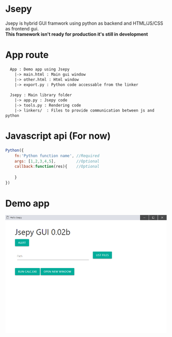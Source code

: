 # Jsepy
Jsepy is hybrid GUI framwork using python as backend and HTML/JS/CSS as frontend gui.   
**This framework isn't ready for production it's still in development**

# App route
```
  App : Demo app using Jsepy
    |-> main.html : Main gui window
    |-> other.html : Html window
    |-> export.py : Python code accessable from the linker 

  Jsepy : Main library folder
    |-> app.py : Jsepy code
    |-> tools.py : Rendering code
    |-> linkers/  : Files to provide communication between js and python
 ```
 # Javascript api (For now)
```javascript
Python({
	fn:'Python function name', //Required
	args: [1,2,3,4,5],         //Optional
	callback:function(res){    //Optional

	}
})
```

# Demo app
![](Assets/main.png)

